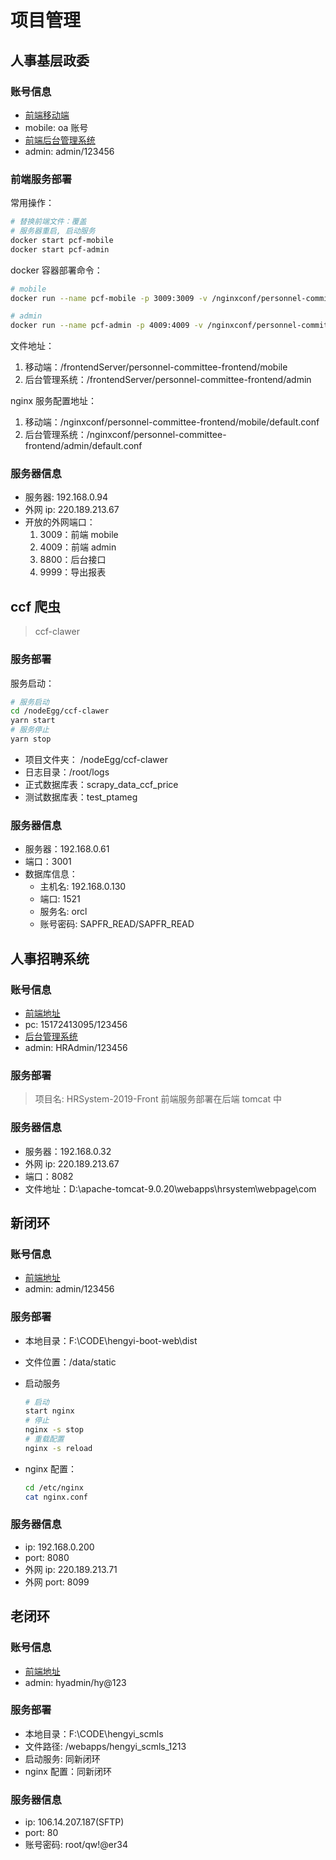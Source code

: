# 项目管理

## 人事基层政委

### 账号信息

- [前端移动端](http://220.189.213.67:3009/)
- mobile: oa 账号
- [前端后台管理系统](http://220.189.213.67:4009/)
- admin: admin/123456

### 前端服务部署

常用操作：

```bash
# 替换前端文件：覆盖
# 服务器重启, 启动服务
docker start pcf-mobile
docker start pcf-admin
```

docker 容器部署命令：

```bash
# mobile
docker run --name pcf-mobile -p 3009:3009 -v /nginxconf/personnel-committee-frontend/mobile/default.conf:/etc/nginx/conf.d/default.conf -v /frontendServer/personnel-committee-frontend/mobile:/usr/share/nginx/html -d nginx

# admin
docker run --name pcf-admin -p 4009:4009 -v /nginxconf/personnel-committee-frontend/admin/default.conf:/etc/nginx/conf.d/default.conf -v /frontendServer/personnel-committee-frontend/admin:/usr/share/nginx/html -d nginx
```

文件地址：

1. 移动端：/frontendServer/personnel-committee-frontend/mobile
2. 后台管理系统：/frontendServer/personnel-committee-frontend/admin

nginx 服务配置地址：

1. 移动端：/nginxconf/personnel-committee-frontend/mobile/default.conf
2. 后台管理系统：/nginxconf/personnel-committee-frontend/admin/default.conf

### 服务器信息

- 服务器: 192.168.0.94
- 外网 ip: 220.189.213.67
- 开放的外网端口：
  1. 3009：前端 mobile
  2. 4009：前端 admin
  3. 8800：后台接口
  4. 9999：导出报表

## ccf 爬虫

> ccf-clawer

### 服务部署

服务启动：

```bash
# 服务启动
cd /nodeEgg/ccf-clawer
yarn start
# 服务停止
yarn stop
```

- 项目文件夹： /nodeEgg/ccf-clawer
- 日志目录：/root/logs
- 正式数据库表：scrapy_data_ccf_price
- 测试数据库表：test_ptameg

### 服务器信息

- 服务器：192.168.0.61
- 端口：3001
- 数据库信息：
  - 主机名: 192.168.0.130
  - 端口: 1521
  - 服务名: orcl
  - 账号密码: SAPFR_READ/SAPFR_READ

## 人事招聘系统

### 账号信息

- [前端地址](http://220.189.213.67:8082/hrsystem/webpage/com/hrsystem/index.html#/)
- pc: 15172413095/123456
- [后台管理系统](http://220.189.213.67:8082/hrsystem/loginController.do?login#)
- admin: HRAdmin/123456

### 服务部署

> 项目名: HRSystem-2019-Front
> 前端服务部署在后端 tomcat 中

### 服务器信息

- 服务器：192.168.0.32
- 外网 ip: 220.189.213.67
- 端口：8082
- 文件地址：D:\apache-tomcat-9.0.20\webapps\hrsystem\webpage\com

## 新闭环

### 账号信息

- [前端地址](http://220.189.213.71:8099/user/login?redirect=%2F)
- admin: admin/123456

### 服务部署

- 本地目录：F:\CODE\hengyi-boot-web\dist
- 文件位置：/data/static
- 启动服务

  ```bash
  # 启动
  start nginx
  # 停止
  nginx -s stop
  # 重载配置
  nginx -s reload
  ```

- nginx 配置：

  ```bash
  cd /etc/nginx
  cat nginx.conf
  ```

### 服务器信息

- ip: 192.168.0.200
- port: 8080
- 外网 ip: 220.189.213.71
- 外网 port: 8099

## 老闭环

### 账号信息

- [前端地址](http://sales.hengyi.com/#/)
- admin: hyadmin/hy@123

### 服务部署

- 本地目录：F:\CODE\hengyi_scmls
- 文件路径: /webapps/hengyi_scmls_1213
- 启动服务: 同新闭环
- nginx 配置：同新闭环

### 服务器信息

- ip: 106.14.207.187(SFTP)
- port: 80
- 账号密码: root/qw!@er34
